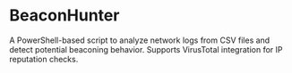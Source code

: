 # BeaconHunter
A PowerShell-based script to analyze network logs from CSV files and detect potential beaconing behavior. Supports VirusTotal integration for IP reputation checks.
